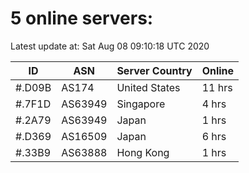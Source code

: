 # 5 online servers:

Latest update at: Sat Aug 08 09:10:18 UTC 2020

| ID | ASN | Server Country | Online |
| -- | --- | -------------- | ------ |
| #.D09B | AS174 | United States | 11 hrs |
| #.7F1D | AS63949 | Singapore | 4 hrs |
| #.2A79 | AS63949 | Japan | 1 hrs |
| #.D369 | AS16509 | Japan | 6 hrs |
| #.33B9 | AS63888 | Hong Kong | 1 hrs |

